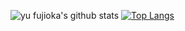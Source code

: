 ![yu fujioka's github stats](https://github-readme-stats.vercel.app/api?username=fujiokayu&count_private=true&show_icons=true)
[![Top Langs](https://github-readme-stats.vercel.app/api/top-langs/?username=fujiokayu)](https://github.com/fujiokayu/github-readme-stats)
<!--
**fujiokayu/fujiokayu** is a ✨ _special_ ✨ repository because its `README.md` (this file) appears on your GitHub profile.

Here are some ideas to get you started:

- 🔭 I’m currently working on ...
- 🌱 I’m currently learning ...
- 👯 I’m looking to collaborate on ...
- 🤔 I’m looking for help with ...
- 💬 Ask me about ...
- 📫 How to reach me: ...
- 😄 Pronouns: ...
- ⚡ Fun fact: ...
-->
